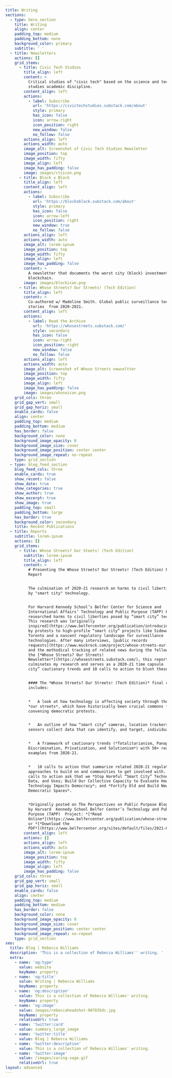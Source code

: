 ```yaml
---
title: Writing
sections:
  - type: hero_section
    title: Writing
    align: center
    padding_top: medium
    padding_bottom: none
    background_color: primary
    subtitle: ' '
  - title: Newsletters
    actions: []
    grid_items:
      - title: Civic Tech Studies
        title_align: left
        content: >
          Critical studies of "civic tech" based on the science and technology
          studies academic discipline.
        content_align: left
        actions:
          - label: Subscribe
            url: 'https://civictechstudies.substack.com/about'
            style: primary
            has_icon: false
            icon: arrow-right
            icon_position: right
            new_window: false
            no_follow: false
        actions_align: left
        actions_width: auto
        image_alt: Screenshot of Civic Tech Studies Newsletter
        image_position: top
        image_width: fifty
        image_align: left
        image_has_padding: false
        image: images/ctsicon.png
      - title: Block x Block
        title_align: left
        content_align: left
        actions:
          - label: Subscribe
            url: 'https://blockxblock.substack.com/about'
            style: primary
            has_icon: false
            icon: arrow-left
            icon_position: right
            new_window: true
            no_follow: false
        actions_align: left
        actions_width: auto
        image_alt: lorem-ipsum
        image_position: top
        image_width: fifty
        image_align: left
        image_has_padding: false
        content: >
          A newsletter that documents the worst city (block) investments in
          blockchain.
        image: images/blockicon.png
      - title: Whose Streets? Our Streets! (Tech Edition)
        title_align: left
        content: >
          Co-authored w/ Madeline Smith. Global public surveillance technology
          stories  from 2020-2021.
        content_align: left
        actions:
          - label: Read the Archive
            url: 'https://whosestreets.substack.com/'
            style: secondary
            has_icon: false
            icon: arrow-right
            icon_position: right
            new_window: false
            no_follow: false
        actions_align: left
        actions_width: auto
        image_alt: Screenshot of Whose Streets newseltter
        image_position: top
        image_width: fifty
        image_align: left
        image_has_padding: false
        image: images/whoseicon.png
    grid_cols: three
    grid_gap_vert: small
    grid_gap_horiz: small
    enable_cards: false
    align: center
    padding_top: medium
    padding_bottom: medium
    has_border: false
    background_color: none
    background_image_opacity: 0
    background_image_size: cover
    background_image_position: center center
    background_image_repeat: no-repeat
    type: grid_section
  - type: blog_feed_section
    blog_feed_cols: three
    enable_cards: true
    show_recent: false
    show_date: true
    show_categories: true
    show_author: true
    show_excerpt: true
    show_image: true
    padding_top: small
    padding_bottom: large
    has_border: true
    background_color: secondary
    title: Recent Publications
  - title: Reports
    subtitle: lorem-ipsum
    actions: []
    grid_items:
      - title: Whose Streets? Our Steets! (Tech Edition)
        subtitle: lorem-ipsum
        title_align: left
        content: >
          # Presenting the Whose Streets? Our Streets! (Tech Edition) Final
          Report


          The culmination of 2020-21 research on harms to civil liberties posed
          by "smart city" technology.


          For Harvard Kennedy School’s Belfer Center for Science and
          International Affairs’ Technology and Public Purpose (TAPP) Project, I
          researched harms to civil liberties posed by “smart city” technology.
          This research was [originally
          inspired](https://www.belfercenter.org/publication/introducing-whose-streets-our-streets-developing-interventions-protect-civil-liberties)
          by protests to high-profile “smart city” projects like Sidewalk
          Toronto and a nascent regulatory landscape for surveillance
          technologies. After many interviews, [public records
          requests](https://www.muckrock.com/project/whose-streets-our-streets-tech-edition-863/),
          and the methodical tracking of related news during the fellowship via
          the [*Whose Streets? Our Streets!
          Newsletter*](https://whosestreets.substack.com/), this report
          culminates my research and serves as a 2020-21 time capsule  of “smart
          city” cautionary trends and 10 calls to action to blunt these trends.


          #### The *Whose Streets? Our Streets! (Tech Edition)* final report
          includes:


          *   A look at how technology is affecting society through the lens of
          *our streets*, which have historically been crucial commons for
          convening democratic protests.


          *   An outline of how “smart city” cameras, location trackers, and
          sensors collect data that can identify, and target, individuals.


          *   A framework of cautionary trends (*Totalitarianism, Panopticonism,
          Discrimination, Privatization, and Solutionism*) with 50+ real-world
          examples from 2020-21.


          *   10 calls to action that summarize related 2020-21 regulatory
          approaches to build on and communities to get involved with. These
          calls to action ask that we *Stop Harmful “Smart City” Technology,
          Data, and Uses; Build Our Collective Capacity to Evaluate How
          Technology Impacts Democracy*; and *Fortify Old and Build New
          Democratic Spaces*.


          *Originally posted on The Perspectives on Public Purpose Blog hosted
          by Harvard  Kennedy School Belfer Center’s Technology and Public
          Purpose (TAPP)  Project: *[*Read
          Online*](https://www.belfercenter.org/publication/whose-streets-our-streets-tech-edition)*
          or *[*Download the
          PDF*](https://www.belfercenter.org/sites/default/files/2021-08/WhoseStreets.pdf)
        content_align: left
        actions: []
        actions_align: left
        actions_width: auto
        image_alt: lorem-ipsum
        image_position: top
        image_width: fifty
        image_align: left
        image_has_padding: false
    grid_cols: three
    grid_gap_vert: small
    grid_gap_horiz: small
    enable_cards: false
    align: center
    padding_top: medium
    padding_bottom: medium
    has_border: false
    background_color: none
    background_image_opacity: 0
    background_image_size: cover
    background_image_position: center center
    background_image_repeat: no-repeat
    type: grid_section
seo:
  title: Blog | Rebecca Williams
  description: 'This is a collection of Rebecca Williams'' writing. '
  extra:
    - name: 'og:type'
      value: website
      keyName: property
    - name: 'og:title'
      value: Writing | Rebecca Williams
      keyName: property
    - name: 'og:description'
      value: This is a collection of Rebecca Williams' writing.
      keyName: property
    - name: 'og:image'
      value: images/rebeccaheadshot-90783bdc.jpg
      keyName: property
      relativeUrl: true
    - name: 'twitter:card'
      value: summary_large_image
    - name: 'twitter:title'
      value: Blog | Rebecca Williams
    - name: 'twitter:description'
      value: This is a collection of Rebecca Williams' writing.
    - name: 'twitter:image'
      value: /images/caring-sage.gif
      relativeUrl: true
layout: advanced
---
```


